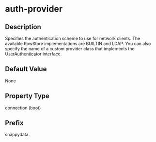 # auth-provider

## Description

Specifies the authentication scheme to use for network clients. The available RowStore implementations are BUILTIN and LDAP. You can also specify the name of a custom provider class that implements the <a href="../store_api/userauthenticator.md#concept_E30BE4FC7CA142919DA50AEDFC5F4AAE" class="xref" title="The UserAuthenticator interface provides operations to authenticate a user&#39;s credentials for connection to a database.">UserAuthenticator</a> interface.

## Default Value

None

## Property Type

connection (boot)

## Prefix

snappydata.
